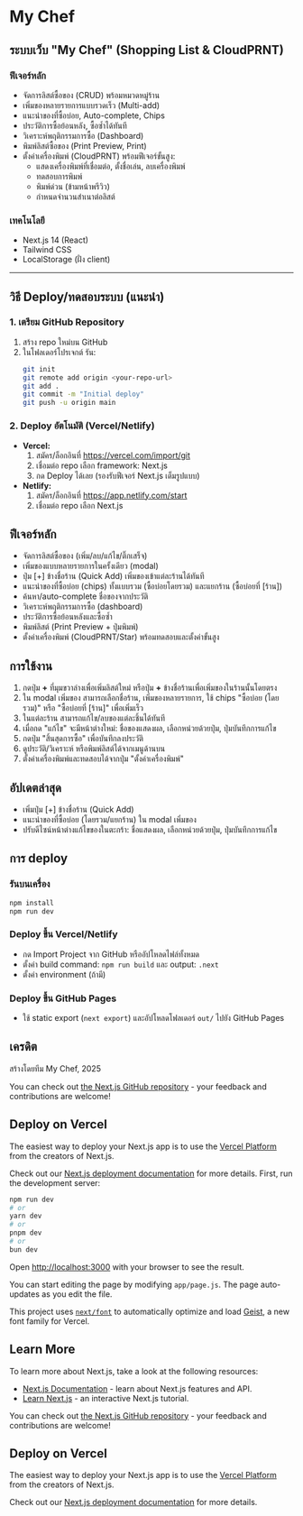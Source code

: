 # My Chef

## ระบบเว็บ "My Chef" (Shopping List & CloudPRNT)

### ฟีเจอร์หลัก
- จัดการลิสต์ซื้อของ (CRUD) พร้อมหมวดหมู่ร้าน
- เพิ่มของหลายรายการแบบรวดเร็ว (Multi-add)
- แนะนำของที่ซื้อบ่อย, Auto-complete, Chips
- ประวัติการซื้อย้อนหลัง, ซื้อซ้ำได้ทันที
- วิเคราะห์พฤติกรรมการซื้อ (Dashboard)
- พิมพ์ลิสต์ซื้อของ (Print Preview, Print)
- ตั้งค่าเครื่องพิมพ์ (CloudPRNT) พร้อมฟีเจอร์ขั้นสูง:
  - แสดงเครื่องพิมพ์ที่เชื่อมต่อ, ตั้งชื่อเล่น, ลบเครื่องพิมพ์
  - ทดสอบการพิมพ์
  - พิมพ์ด่วน (ข้ามหน้าพรีวิว)
  - กำหนดจำนวนสำเนาต่อลิสต์

### เทคโนโลยี
- Next.js 14 (React)
- Tailwind CSS
- LocalStorage (ฝั่ง client)

---

## วิธี Deploy/ทดสอบระบบ (แนะนำ)

### 1. เตรียม GitHub Repository
1. สร้าง repo ใหม่บน GitHub
2. ในโฟลเดอร์โปรเจกต์ รัน:
   ```sh
   git init
   git remote add origin <your-repo-url>
   git add .
   git commit -m "Initial deploy"
   git push -u origin main
   ```

### 2. Deploy อัตโนมัติ (Vercel/Netlify)
- **Vercel:**
  1. สมัคร/ล็อกอินที่ https://vercel.com/import/git
  2. เชื่อมต่อ repo เลือก framework: Next.js
  3. กด Deploy ได้เลย (รองรับฟีเจอร์ Next.js เต็มรูปแบบ)
- **Netlify:**
  1. สมัคร/ล็อกอินที่ https://app.netlify.com/start
  2. เชื่อมต่อ repo เลือก Next.js
## ฟีเจอร์หลัก

- จัดการลิสต์ซื้อของ (เพิ่ม/ลบ/แก้ไข/ติ๊กเสร็จ)
- เพิ่มของแบบหลายรายการในครั้งเดียว (modal)
- ปุ่ม [+] ข้างชื่อร้าน (Quick Add) เพิ่มของเข้าแต่ละร้านได้ทันที
- แนะนำของที่ซื้อบ่อย (chips) ทั้งแบบรวม (ซื้อบ่อยโดยรวม) และแยกร้าน (ซื้อบ่อยที่ [ร้าน])
- ค้นหา/auto-complete ชื่อของจากประวัติ
- วิเคราะห์พฤติกรรมการซื้อ (dashboard)
- ประวัติการซื้อย้อนหลังและซื้อซ้ำ
- พิมพ์ลิสต์ (Print Preview + ปุ่มพิมพ์)
- ตั้งค่าเครื่องพิมพ์ (CloudPRNT/Star) พร้อมทดสอบและตั้งค่าขั้นสูง

## การใช้งาน

1. กดปุ่ม **+** ที่มุมขวาล่างเพื่อเพิ่มลิสต์ใหม่ หรือปุ่ม **+** ข้างชื่อร้านเพื่อเพิ่มของในร้านนั้นโดยตรง
2. ใน modal เพิ่มของ สามารถเลือกชื่อร้าน, เพิ่มของหลายรายการ, ใช้ chips "ซื้อบ่อย (โดยรวม)" หรือ "ซื้อบ่อยที่ [ร้าน]" เพื่อเพิ่มเร็ว
3. ในแต่ละร้าน สามารถแก้ไข/ลบของแต่ละชิ้นได้ทันที
4. เมื่อกด "แก้ไข" จะมีหน้าต่างใหม่: ชื่อของแสดงผล, เลือกหน่วยด้วยปุ่ม, ปุ่มบันทึกการแก้ไข
5. กดปุ่ม "สิ้นสุดการซื้อ" เพื่อบันทึกลงประวัติ
6. ดูประวัติ/วิเคราะห์ หรือพิมพ์ลิสต์ได้จากเมนูด้านบน
7. ตั้งค่าเครื่องพิมพ์และทดสอบได้จากปุ่ม "ตั้งค่าเครื่องพิมพ์"

## อัปเดตล่าสุด

- เพิ่มปุ่ม [+] ข้างชื่อร้าน (Quick Add)
- แนะนำของที่ซื้อบ่อย (โดยรวม/แยกร้าน) ใน modal เพิ่มของ
- ปรับดีไซน์หน้าต่างแก้ไขของในตะกร้า: ชื่อแสดงผล, เลือกหน่วยด้วยปุ่ม, ปุ่มบันทึกการแก้ไข

## การ deploy

### รันบนเครื่อง

```sh
npm install
npm run dev
```

### Deploy ขึ้น Vercel/Netlify

- กด Import Project จาก GitHub หรืออัปโหลดไฟล์ทั้งหมด
- ตั้งค่า build command: `npm run build` และ output: `.next`
- ตั้งค่า environment (ถ้ามี)

### Deploy ขึ้น GitHub Pages

- ใช้ static export (`next export`) และอัปโหลดโฟลเดอร์ `out/` ไปยัง GitHub Pages

## เครดิต

สร้างโดยทีม My Chef, 2025

You can check out [the Next.js GitHub repository](https://github.com/vercel/next.js) - your feedback and contributions are welcome!

## Deploy on Vercel

The easiest way to deploy your Next.js app is to use the [Vercel Platform](https://vercel.com/new?utm_medium=default-template&filter=next.js&utm_source=create-next-app&utm_campaign=create-next-app-readme) from the creators of Next.js.

Check out our [Next.js deployment documentation](https://nextjs.org/docs/app/building-your-application/deploying) for more details.
First, run the development server:

```bash
npm run dev
# or
yarn dev
# or
pnpm dev
# or
bun dev
```

Open [http://localhost:3000](http://localhost:3000) with your browser to see the result.

You can start editing the page by modifying `app/page.js`. The page auto-updates as you edit the file.

This project uses [`next/font`](https://nextjs.org/docs/app/building-your-application/optimizing/fonts) to automatically optimize and load [Geist](https://vercel.com/font), a new font family for Vercel.

## Learn More

To learn more about Next.js, take a look at the following resources:

- [Next.js Documentation](https://nextjs.org/docs) - learn about Next.js features and API.
- [Learn Next.js](https://nextjs.org/learn) - an interactive Next.js tutorial.

You can check out [the Next.js GitHub repository](https://github.com/vercel/next.js) - your feedback and contributions are welcome!

## Deploy on Vercel

The easiest way to deploy your Next.js app is to use the [Vercel Platform](https://vercel.com/new?utm_medium=default-template&filter=next.js&utm_source=create-next-app&utm_campaign=create-next-app-readme) from the creators of Next.js.

Check out our [Next.js deployment documentation](https://nextjs.org/docs/app/building-your-application/deploying) for more details.
